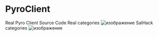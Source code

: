 # PyroClient
Real Pyro Client Source Code
Real categories
![изображение](https://user-images.githubusercontent.com/88904139/209443306-eeb78f92-d071-42d0-8960-cf26c44796a7.png)
SalHack categories
![изображение](https://user-images.githubusercontent.com/88904139/209443403-1da5b30b-9da2-4b9c-beb3-dd9c46faca70.png)

